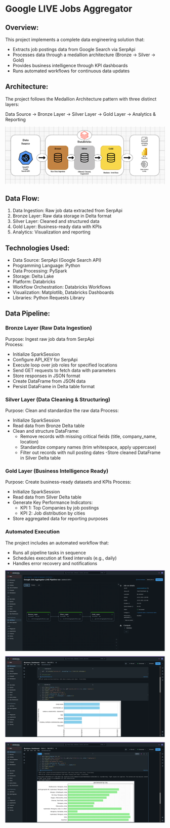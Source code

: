 # Google LIVE Jobs Aggregator  

## Overview:  

This project implements a complete data engineering solution that:  

- Extracts job postings data from Google Search via SerpApi
- Processes data through a medallion architecture (Bronze → Silver → Gold)
- Provides business intelligence through KPI dashboards
- Runs automated workflows for continuous data updates  

## Architecture:  

The project follows the Medallion Architecture pattern with three distinct layers:  

Data Source → Bronze Layer → Silver Layer → Gold Layer → Analytics & Reporting  
  
  
![Image](https://github.com/Abhishekmohite25/Google-Jobs-Aggregator/blob/f0532c84a87a8ee9b4f2973546c465cff8da3f43/Images/google_jobs_architecture.png)  
  
  
## Data Flow:  

1. Data Ingestion: Raw job data extracted from SerpApi
2. Bronze Layer: Raw data storage in Delta format
3. Silver Layer: Cleaned and structured data
4. Gold Layer: Business-ready data with KPIs
5. Analytics: Visualization and reporting  

  
## Technologies Used:  
  
- Data Source: SerpApi (Google Search API)
- Programming Language: Python
- Data Processing: PySpark
- Storage: Delta Lake
- Platform: Databricks
- Workflow Orchestration: Databricks Workflows
- Visualization: Matplotlib, Databricks Dashboards
- Libraries: Python Requests Library  
  

## Data Pipeline:  

### Bronze Layer (Raw Data Ingestion)  
  
Purpose: Ingest raw job data from SerpApi  
Process:  
- Initialize SparkSession
- Configure API_KEY for SerpApi
- Execute loop over job roles for specified locations
- Send GET requests to fetch data with parameters
- Store responses in JSON format
- Create DataFrame from JSON data
- Persist DataFrame in Delta table format

  
### Silver Layer (Data Cleaning & Structuring)  

Purpose: Clean and standardize the raw data
Process:  
- Initialize SparkSession
- Read data from Bronze Delta table
- Clean and structure DataFrame:
  - Remove records with missing critical fields (title, company_name, location)
  - Standardize company names (trim whitespace, apply uppercase)
  - Filter out records with null posting dates
-Store cleaned DataFrame in Silver Delta table
  
  
### Gold Layer (Business Intelligence Ready)  

Purpose: Create business-ready datasets and KPIs
Process:
- Initialize SparkSession
- Read data from Silver Delta table
- Generate Key Performance Indicators:
  - KPI 1: Top Companies by job postings
  - KPI 2: Job distribution by cities
- Store aggregated data for reporting purposes


### Automated Execution  
The project includes an automated workflow that:
- Runs all pipeline tasks in sequence
- Schedules execution at fixed intervals (e.g., daily)
- Handles error recovery and notifications

  
![Image](https://github.com/Abhishekmohite25/Google-Jobs-Aggregator/blob/bc57d7f63870fbebf6e486d6c9585cb9a716acb3/Images/Google_Jobs_Aggregator_WorkFlow.png)  

  


![Image](https://github.com/Abhishekmohite25/Google-Jobs-Aggregator/blob/d8c044079a928466ff7e642a7ce4bbe9770005d2/Images/Dashboard1.png)  




![Image](https://github.com/Abhishekmohite25/Google-Jobs-Aggregator/blob/d8c044079a928466ff7e642a7ce4bbe9770005d2/Images/Dashboard2.png)  
